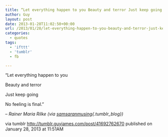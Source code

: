 ```yaml
---
title: “Let everything happen to you Beauty and terror Just keep going No feeling is final.”
author: Guy
layout: post
date: 2013-01-28T11:02:50+00:00
url: /2013/01/28/let-everything-happen-to-you-beauty-and-terror-just-keep-going-no-feeling-is-final/
categories:
  - quotes
tags:
  - 'ifttt'
  - 'tumblr'
  - fb

---
```

“Let everything happen to you</br>

Beauty and terror</br>

Just keep going</br>

No feeling is final.”</br>

&#8211; _Rainer Maria Rilke (via [samsaranmusing][1]{.tumblr_blog})_

via tumblr <a href="http://tumblr.guyjames.com/post/41692762670" target="_blank">http://tumblr.guyjames.com/post/41692762670</a> published on January 28, 2013 at 11:51AM

 [1]: http://samsaranmusing.tumblr.com/